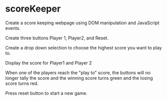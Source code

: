 # scoreKeeper
Create a score keeping webpage using DOM manipulation and JavaScript events.

Create three buttons Player 1, Player2, and Reset.

Create a drop down selection to choose the highest score you want to play to.

Display the score for Player1 and Player 2

When one of the players reach the "play to" score, the buttons will no longer tally the score
and the winning score turns green and the losing score turns red. 

Press reset button to start a new game. 
